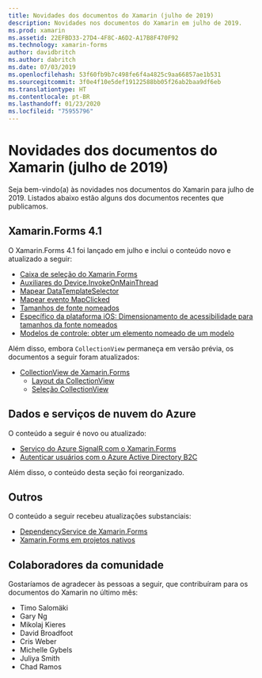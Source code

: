 ```yaml
---
title: Novidades dos documentos do Xamarin (julho de 2019)
description: Novidades nos documentos do Xamarin em julho de 2019.
ms.prod: xamarin
ms.assetid: 22EFBD33-27D4-4F8C-A6D2-A17B8F470F92
ms.technology: xamarin-forms
author: davidbritch
ms.author: dabritch
ms.date: 07/03/2019
ms.openlocfilehash: 53f60fb9b7c498fe6f4a4825c9aa66857ae1b531
ms.sourcegitcommit: 3f0e4f10e5def19122588bb05f26ab2baa9df6eb
ms.translationtype: HT
ms.contentlocale: pt-BR
ms.lasthandoff: 01/23/2020
ms.locfileid: "75955796"
---
```

# <a name="xamarin-docs-whats-new-july-2019"></a>Novidades dos documentos do Xamarin (julho de 2019)

Seja bem-vindo(a) às novidades nos documentos do Xamarin para julho de 2019. Listados abaixo estão alguns dos documentos recentes que publicamos.

## <a name="xamarinforms-41"></a>Xamarin.Forms 4.1

O Xamarin.Forms 4.1 foi lançado em julho e inclui o conteúdo novo e atualizado a seguir:

- [Caixa de seleção do Xamarin.Forms](https://docs.microsoft.com/xamarin/xamarin-forms/user-interface/checkbox)
- [Auxiliares do Device.InvokeOnMainThread](https://docs.microsoft.com/xamarin/xamarin-forms/platform/device#interact-with-the-ui-from-background-threads)
- [Mapear DataTemplateSelector](https://docs.microsoft.com/xamarin/xamarin-forms/user-interface/map#choose-item-appearance-at-runtime)
- [Mapear evento MapClicked](https://docs.microsoft.com/xamarin/xamarin-forms/user-interface/map#map-clicks)
- [Tamanhos de fonte nomeados](https://docs.microsoft.com/xamarin/xamarin-forms/user-interface/text/fonts#named-font-sizes)
- [Específico da plataforma iOS: Dimensionamento de acessibilidade para tamanhos da fonte nomeados](https://docs.microsoft.com/xamarin/xamarin-forms/platform/ios/named-font-size-scaling)
- [Modelos de controle: obter um elemento nomeado de um modelo](https://docs.microsoft.com/xamarin/xamarin-forms/app-fundamentals/templates/control-templates.md#get-a-named-element-from-a-template)

Além disso, embora `CollectionView` permaneça em versão prévia, os documentos a seguir foram atualizados:

- [CollectionView de Xamarin.Forms](~/xamarin-forms/user-interface/collectionview/index.md)
  - [Layout da CollectionView](~/xamarin-forms/user-interface/collectionview/layout.md)
  - [Seleção CollectionView](~/xamarin-forms/user-interface/collectionview/selection.md)

## <a name="data--azure-cloud-services"></a>Dados e serviços de nuvem do Azure

O conteúdo a seguir é novo ou atualizado:

- [Serviço do Azure SignalR com o Xamarin.Forms](https://docs.microsoft.com/xamarin/xamarin-forms/data-cloud/serverless/azure-signalr)
- [Autenticar usuários com o Azure Active Directory B2C](~/xamarin-forms/data-cloud/authentication/azure-ad-b2c.md)

Além disso, o conteúdo desta seção foi reorganizado.

## <a name="other"></a>Outros

O conteúdo a seguir recebeu atualizações substanciais:

- [DependencyService de Xamarin.Forms](https://docs.microsoft.com/xamarin/xamarin-forms/app-fundamentals/dependency-service/)
- [Xamarin.Forms em projetos nativos](https://docs.microsoft.com/xamarin/xamarin-forms/platform/native-forms)

## <a name="community-contributors"></a>Colaboradores da comunidade

Gostaríamos de agradecer às pessoas a seguir, que contribuíram para os documentos do Xamarin no último mês:

- Timo Salomäki
- Gary Ng
- Mikolaj Kieres
- David Broadfoot
- Cris Weber
- Michelle Gybels
- Juliya Smith
- Chad Ramos
